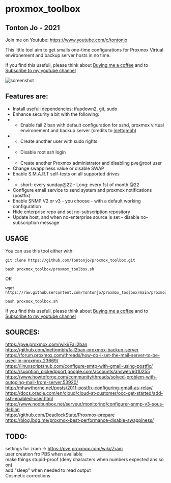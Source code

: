 # proxmox_toolbox

## Tonton Jo - 2021
Join me on Youtube: https://www.youtube.com/c/tontonjo

This little tool aim to get smalls one-time configurations for Proxmox Virtual environement and backup server hosts in no time.

If you find this usefull, please think about [Buying me a coffee](https://www.buymeacoffee.com/tontonjo)
and to [Subscribe to my youtube channel](http://youtube.com/channel/UCnED3K6K5FDUp-x_8rwpsZw?sub_confirmation=1)

![screenshot](https://i.ibb.co/DMPZDjM/Screenshot-2021-06-16-084542.png)  
## Features are:
- Install usefull dependencies: ifupdown2, git, sudo
- Enhance security a bit with the following:
- - Enable fail 2 ban with default configuration for sshd, proxmox virtual environement and backup server (credits to [inettgmbh](https://github.com/inettgmbh/fail2ban-proxmox-backup-server))
- - Create another user with sudo rights
- - Disable root ssh login
- - Create another Proxmox administrator and disabling pve@root user
- Change swappiness value or disable SWAP
- Enable S.M.A.R.T self-tests on all supported drives
- - short: every sunday@22 - Long: every 1st of month @22
- Configure email service to send system and proxmox notifications (postfix)
- Enable SNMP V2 or v3 - you choose - with a default working configuration
- Hide enterprise repo and set no-subscription repository
- Update host, and when no-enterprise source is set - disable no-subscription message


## USAGE
You can use this tool either with:
```shell
git clone https://github.com/Tontonjo/proxmox_toolbox.git
```
```shell
bash proxmox_toolbox/proxmox_toolbox.sh
```
OR
```shell
wget https://raw.githubusercontent.com/Tontonjo/proxmox_toolbox/main/proxmox_toolbox.sh
```
```shell
bash proxmox_toolbox.sh
```
If you find this usefull, please think about [Buying me a coffee](https://www.buymeacoffee.com/tontonjo)
and to [Subscribe to my youtube channel](http://youtube.com/channel/UCnED3K6K5FDUp-x_8rwpsZw?sub_confirmation=1)

## SOURCES:
https://pve.proxmox.com/wiki/Fail2ban  
https://github.com/inettgmbh/fail2ban-proxmox-backup-server  
https://forum.proxmox.com/threads/how-do-i-set-the-mail-server-to-be-used-in-proxmox.23669/  
https://linuxscriptshub.com/configure-smtp-with-gmail-using-postfix/  
https://suoption_pickedpport.google.com/accounts/answer/6010255  
https://www.howtoforge.com/community/threads/solved-problem-with-outgoing-mail-from-server.53920/  
http://mhawthorne.net/posts/2011-postfix-configuring-gmail-as-relay/  
https://docs.oracle.com/en/cloud/cloud-at-customer/occ-get-started/add-ssh-enabled-user.html  
https://www.noobunbox.net/serveur/monitoring/configurer-snmp-v3-sous-debian  
https://github.com/DeadlockState/Proxmox-prepare  
https://blog.lbdg.me/proxmox-best-performance-disable-swappiness/  


## TODO:  
settings for zram -> https://pve.proxmox.com/wiki/Zram  
user creation fro PBS when available  
make things stupid-proof (deny characters when numbers expected ans so on)  
add "sleep" when needed to read output  
Cosmetic corrections  
